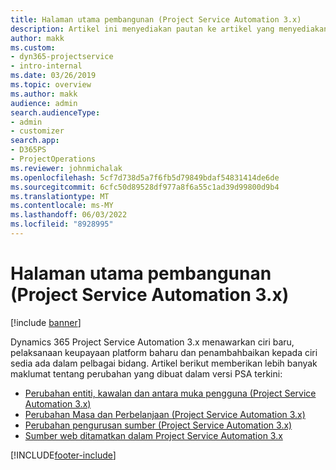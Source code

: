 ```yaml
---
title: Halaman utama pembangunan (Project Service Automation 3.x)
description: Artikel ini menyediakan pautan ke artikel yang menyediakan maklumat pembangunan untuk Dynamics 365 Project Service Automation (PSA) versi 3.x.
author: makk
ms.custom:
- dyn365-projectservice
- intro-internal
ms.date: 03/26/2019
ms.topic: overview
ms.author: makk
audience: admin
search.audienceType:
- admin
- customizer
search.app:
- D365PS
- ProjectOperations
ms.reviewer: johnmichalak
ms.openlocfilehash: 5cf7d738d5a7f6fb5d79849bdaf54831414de6de
ms.sourcegitcommit: 6cfc50d89528df977a8f6a55c1ad39d99800d9b4
ms.translationtype: MT
ms.contentlocale: ms-MY
ms.lasthandoff: 06/03/2022
ms.locfileid: "8928995"
---
```

# <a name="development-home-page-project-service-automation-3x"></a>Halaman utama pembangunan (Project Service Automation 3.x)

[!include [banner](../../includes/psa-now-project-operations.md)]

Dynamics 365 Project Service Automation 3.x menawarkan ciri baru, pelaksanaan keupayaan platform baharu dan penambahbaikan kepada ciri sedia ada dalam pelbagai bidang. Artikel berikut memberikan lebih banyak maklumat tentang perubahan yang dibuat dalam versi PSA terkini:

- [Perubahan entiti, kawalan dan antara muka pengguna (Project Service Automation 3.x)](../developer-guides/entity-changes-v3.x.md)
- [Perubahan Masa dan Perbelanjaan (Project Service Automation 3.x)](../developer-guides/time-expense-changes-v3.x.md)
- [Perubahan pengurusan sumber (Project Service Automation 3.x)](../developer-guides/resource-management-changes-v3.x.md)
- [Sumber web ditamatkan dalam Project Service Automation 3.x](../developer-guides/web-resources-deprecated-v3.x.md)


[!INCLUDE[footer-include](../../includes/footer-banner.md)]
